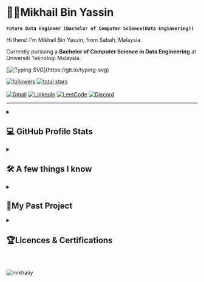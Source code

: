 # 🧑‍🔬Mikhail Bin Yassin

<!-- Introduction section -->
**`Future Data Engineer (Bachelor of Computer Science(Data Engineering))`**

Hi there! I'm Mikhail Bin Yassin, from Sabah, Malaysia. 

Currently pursuing a **Bachelor of Computer Science in Data Engineering** at Universiti Teknologi Malaysia.

<!-- Quotes section -->
[![Typing SVG](https://readme-typing-svg.demolab.com?font=Rubik+Mono+One&size=15&duration=3000&pause=1000&color=FFFFFF&background=5FFF7600&multiline=true&random=false&width=500&height=75&lines=life+is+like+data...;messy+at+times%2C;but+beautiful+when+properly+structured.)](https://git.io/typing-svg)

<!-- Social badges section -->
 <p align="left"> 
      <a href="https://github.com/mikhaiIy?tab=followers">
         <img alt="followers" title="Follow me on Github" src="https://custom-icon-badges.demolab.com/github/followers/mikhaiIy?color=236ad3&labelColor=1155ba&style=for-the-badge&logo=person-add&label=Follow&logoColor=white"/></a>
      <a href="https://github.com/mikhaiIy?tab=repositories&sort=stargazers">
         <img alt="total stars" title="Total stars on GitHub" src="https://custom-icon-badges.demolab.com/github/stars/mikhaiIy?color=55960c&style=for-the-badge&labelColor=488207&logo=star"/></a>
      <br><br>
   <a href='https://mail.google.com/mail/?view=cm&fs=1&tf=1&to=mikhailbinyassin@gmail.com' target='_blank' rel='noreferrer'><img alt="Gmail" src="https://img.shields.io/badge/Gmail-D14836?style=for-the-badge&logo=gmail&logoColor=white"></a>
 <a href='https://www.linkedin.com/in/mikhailbinyassin/' target='_blank' rel='noreferrer'><img alt="LinkedIn" src="https://img.shields.io/badge/LinkedIn-0077B5?style=for-the-badge&logo=linkedin&logoColor=white"></a>
 <a href='https://leetcode.com/mikhaiIy/' target='_blank' rel='noreferrer'><img alt="LeetCode" src="https://img.shields.io/badge/-LeetCode-FFA116?style=for-the-badge&logo=LeetCode&logoColor=black"></a>
  <a href="https://discord.com/users/729631503331360779"><img alt="Discord" src="https://img.shields.io/badge/Discord-5865F2?style=for-the-badge&logo=discord&logoColor=white"></a>
 
   </p>

---
<details>
 <summary><h2>💻 GitHub Profile Stats</h2></summary>
 <a href="https://git.io/streak-stats"><img src="https://streak-stats.demolab.com?user=mikhaiIy&theme=transparent&hide_border=true&currStreakNum=EBDCDC&ring=EBEBEB&sideNums=EBEBEB&sideLabels=287BEB&dates=EBEBEB&currStreakLabel=287BEB" alt="GitHub Streak" /></a>
</details>


<details> 
  <summary><h2>🛠️ A few things I know</h2></summary>
  <h3>👨‍💻 Programming and Markup Languages</h3>

  <p>
      <a href="#"><img alt="MIPS Assembly" src="https://custom-icon-badges.demolab.com/badge/Assembly-525252.svg?logo=asm-hex&logoColor=white"></a>
      <a href="#"><img alt="C" src="https://img.shields.io/badge/C-00599C?style=for-the-badge&logo=c&logoColor=white"></a>
      <a href="#"><img alt="C++" src="https://img.shields.io/badge/C%2B%2B-00599C?style=for-the-badge&logo=c%2B%2B&logoColor=white"></a>
      <a href="#"><img alt="HTML" src="https://img.shields.io/badge/HTML5-E34F26?style=for-the-badge&logo=html5&logoColor=white"></a>
      <a href="#"><img alt="CSS" src="https://img.shields.io/badge/CSS3-1572B6?style=for-the-badge&logo=css3&logoColor=white"></a>
      <a href="#"><img alt="Java" src="https://img.shields.io/badge/java-%23ED8B00.svg?style=for-the-badge&logo=openjdk&logoColor=white"></a>
      <a href="#"><img alt="JavaScript" src="https://img.shields.io/badge/JavaScript-323330?style=for-the-badge&logo=javascript&logoColor=F7DF1E"></a>
      <a href="#"><img alt="Markdown" src="https://img.shields.io/badge/Markdown-000000?style=for-the-badge&logo=markdown&logoColor=white"></a>
      <a href="#"><img alt="PHP" src="https://img.shields.io/badge/PHP-777BB4?style=for-the-badge&logo=php&logoColor=white"></a>
      <a href="#"><img alt="Python" src="https://img.shields.io/badge/Python-FFD43B?style=for-the-badge&logo=python&logoColor=blue"></a>
      <a href="#"><img alt="R" src="https://img.shields.io/badge/R-276DC3?style=for-the-badge&logo=r&logoColor=white"></a>
      <a href="#"><img alt="TypeScript" src="https://img.shields.io/badge/TypeScript-007ACC?style=for-the-badge&logo=typescript&logoColor=white"></a>
      <a href="#"><img alt="JQuery" src="https://img.shields.io/badge/jQuery-0769AD?style=for-the-badge&logo=jquery&logoColor=white"></a>
      <a href="#"><img alt="JSS" src="https://img.shields.io/badge/JSS-F7DF1E?style=for-the-badge&logo=JSS&logoColor=white"></a>
      <a href="#"><img alt="R" src="https://img.shields.io/badge/R-276DC3?style=for-the-badge&logo=r&logoColor=white"></a>
      <a href="#"><img alt="PL/SQL" src="https://img.shields.io/badge/PLSQL-F80000?style=for-the-badge&logo=oracle&logoColor=black"></a>
  </p>

#
  <h3>🧰 Frameworks and Libraries</h3>

  <p>
      <a href="#"><img alt="AWS" src="https://img.shields.io/badge/AWS-%23FF9900.svg?style=for-the-badge&logo=amazon-aws&logoColor=white"></a>
      <a href="#"><img alt="Arduino" src="https://img.shields.io/badge/Arduino_IDE-00979D?style=for-the-badge&logo=arduino&logoColor=white"></a>
      <a href="#"><img alt="Bootstrap" src="https://img.shields.io/badge/Bootstrap-563D7C?style=for-the-badge&logo=bootstrap&logoColor=white"></a>
      <a href="#"><img alt="GitHub Pages" src="https://img.shields.io/badge/GitHub%20Pages-222222?style=for-the-badge&logo=GitHub%20Pages&logoColor=white"></a>
      <a href="#"><img alt="GitBook" src="https://img.shields.io/badge/GitBook-7B36ED?style=for-the-badge&logo=gitbook&logoColor=white"></a>
      <a href="#"><img alt="GitHub Actions" src="https://img.shields.io/badge/Github%20Actions-282a2e?style=for-the-badge&logo=githubactions&logoColor=367cfe"></a>
      <a href="#"><img alt="NumPy" src="https://img.shields.io/badge/Numpy-777BB4?style=for-the-badge&logo=numpy&logoColor=white"></a>
      <a href="#"><img alt="Pandas" src="https://img.shields.io/badge/Pandas-2C2D72?style=for-the-badge&logo=pandas&logoColor=white"></a>
      <a href="#"><img alt="Apache" src="https://img.shields.io/badge/Apache-D22128?style=for-the-badge&logo=Apache&logoColor=white"></a>
      <a href="#"><img alt="Wordpress" src="https://img.shields.io/badge/Wordpress-21759B?style=for-the-badge&logo=wordpress&logoColor=white"></a>
      <a href="#"><img alt="Anaconda" src="https://img.shields.io/badge/conda-342B029.svg?&style=for-the-badge&logo=anaconda&logoColor=white"></a>
      <a href="#"><img alt="PowerBI" src="https://img.shields.io/badge/PowerBI-F2C811?style=for-the-badge&logo=Power%20BI&logoColor=white"></a>
      
  </p>
  
#
  <h3>🗄️ Databases and Cloud Hosting</h3>

  <p>
      <a href="#"><img alt="MongoDB" src ="https://img.shields.io/badge/MongoDB-4EA94B?style=for-the-badge&logo=mongodb&logoColor=white"></a>
      <a href="#"><img alt="MariaDB" src ="https://img.shields.io/badge/MariaDB-003545?style=for-the-badge&logo=mariadb&logoColor=white"></a>
      <a href="#"><img alt="MySQL" src="https://img.shields.io/badge/MySQL-005C84?style=for-the-badge&logo=mysql&logoColor=white"></a>
      <a href="#"><img alt="Notion" src="https://img.shields.io/badge/Notion-000000?style=for-the-badge&logo=notion&logoColor=white"></a>
      <a href="#"><img alt="Oracle" src ="https://img.shields.io/badge/Oracle-F80000?style=for-the-badge&logo=oracle&logoColor=black"></a>
  </p>
  
  #
  <h3>💻 Software and Tools</h3>
  <h5><b>IDEs</b></h5>
  <p>
    <a href="#"><img alt="Atom" src="https://img.shields.io/badge/Atom-66595C?style=for-the-badge&logo=Atom&logoColor=white"></a>
    <a href="#"><img alt="CLion" src="https://img.shields.io/badge/CLion-000000?style=for-the-badge&logo=clion&logoColor=white"></a>
    <a href="#"><img alt="IntelliJ Idea" src="https://img.shields.io/badge/IntelliJ_IDEA-000000.svg?style=for-the-badge&logo=intellij-idea&logoColor=white"></a>
    <a href="#"><img alt="PHPStorm" src="http://img.shields.io/badge/-PHPStorm-181717?style=for-the-badge&logo=phpstorm&logoColor=white"></a>
    <a href="#"><img alt="PyCharm" src="https://img.shields.io/badge/PyCharm-000000.svg?&style=for-the-badge&logo=PyCharm&logoColor=white"></a>
    <a href="#"><img alt="Replit" src="https://img.shields.io/badge/replit-667881?style=for-the-badge&logo=replit&logoColor=white"></a>
    <a href="#"><img alt="WebStorm" src="https://img.shields.io/badge/WebStorm-000000?style=for-the-badge&logo=WebStorm&logoColor=white"></a>
  </p>
  
   <h5><b>Design</b></h5>
  <p>
      <a href="#"><img alt="Adobe Creative Cloud" src="https://img.shields.io/badge/Adobe%20Creative%20Cloud-DA1F26?style=for-the-badge&logo=Adobe%20Creative%20Cloud&logoColor=white"></a>
      <a href="#"><img alt="Adobe After Affect" src="https://img.shields.io/badge/Adobe%20after%20affects-CF96FD?style=for-the-badge&logo=Adobe%20after%20effects&logoColor=393665"></a>
      <a href="#"><img alt="Adobe Illustrator" src="https://img.shields.io/badge/Adobe%20Illustrator-FF9A00?style=for-the-badge&logo=adobe%20illustrator&logoColor=white"></a>
      <a href="#"><img alt="Adobe InDesign" src="https://img.shields.io/badge/Adobe%20InDesign-FF3366?style=for-the-badge&logo=Adobe%20InDesign&logoColor=white"></a>
      <a href="#"><img alt="Adobe Photoshop" src="https://img.shields.io/badge/Adobe%20Photoshop-31A8FF?style=for-the-badge&logo=Adobe%20Photoshop&logoColor=black"></a>
      <a href="#"><img alt="Adobe Premiere Pro" src="https://img.shields.io/badge/Adobe%20Premiere%20Pro-9999FF?style=for-the-badge&logo=Adobe%20Premiere%20Pro&logoColor=white"></a>
      <a href="#"><img alt="Adobe XD" src="https://img.shields.io/badge/Adobe%20XD-470137?style=for-the-badge&logo=Adobe%20XD&logoColor=#FF61F6"></a>
      <a href="#"><img alt="Canva" src="https://img.shields.io/badge/Canva-%2300C4CC.svg?&style=for-the-badge&logo=Canva&logoColor=white"></a>
      <a href="#"><img alt="Figma" src="https://img.shields.io/badge/Figma-F24E1E?style=for-the-badge&logo=figma&logoColor=white"></a>
  </p>
  <p>
   
   <h5><b>Applications</b></h5>
      <a href="#"><img alt="Google Sheets" src="https://img.shields.io/badge/Google%20Sheets-34A853?style=for-the-badge&logo=google-sheets&logoColor=white"></a>
      <a href="#"><img alt="Jupyter" src="https://img.shields.io/badge/AWS-%23FF9900.svg?style=for-the-badge&logo=amazon-aws&logoColor=white"></a>
      <a href="#"><img alt="Trello" src="https://img.shields.io/badge/Trello-0052CC?style=for-the-badge&logo=trello&logoColor=white"></a>
   
  </p>
  
#
  <h3>📚 Education</h3>
  <p>
    <a href=""><img alt="Khan Academy" src="https://img.shields.io/badge/Khan%20Academy-14BF96?style=for-the-badge&logo=Khan%20Academy&logoColor=white"></a>
    <a href="#"><img alt="W3Schools" src="https://img.shields.io/badge/W3Schools-04AA6D?style=for-the-badge&logo=W3Schools&logoColor=white"></a>
  </p>
</details>

<details>
 <summary><h2>📂My Past Project</h2></summary>
</details>

<details>
 <summary><h2>🏆Licences & Certifications</h2></summary>
 
- 🎖️[AWS Academy Graduate - AWS Academy Cloud Foundations](https://www.credly.com/badges/5b93c137-c38f-4c56-988b-5fdee0fa9bb2/public_url)
- 🎖️[Microsoft Certified: Azure AI Fundamentals](https://www.credly.com/badges/33877240-597b-45f2-8211-6306b1bf45b8/public_url)

</details>

#

<p align="left"> <img src="https://komarev.com/ghpvc/?username=mikhaiiy&label=Profile%20views&color=0e75b6&style=flat" alt="mikhaiiy" /> </p>
